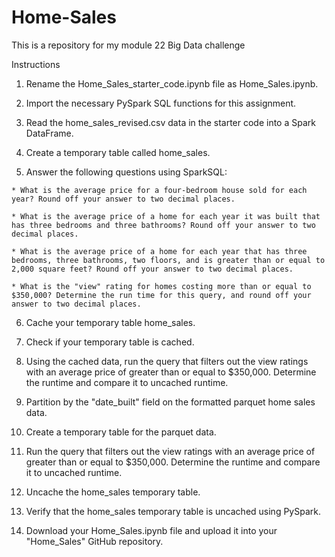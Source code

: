 # Home-Sales
This is a repository for my module 22 Big Data challenge

Instructions

  1. Rename the Home_Sales_starter_code.ipynb file as Home_Sales.ipynb.

  2. Import the necessary PySpark SQL functions for this assignment.

  3. Read the home_sales_revised.csv data in the starter code into a Spark DataFrame.

  4. Create a temporary table called home_sales.

  5. Answer the following questions using SparkSQL:

    * What is the average price for a four-bedroom house sold for each year? Round off your answer to two decimal places.

    * What is the average price of a home for each year it was built that has three bedrooms and three bathrooms? Round off your answer to two decimal places.

    * What is the average price of a home for each year that has three bedrooms, three bathrooms, two floors, and is greater than or equal to 2,000 square feet? Round off your answer to two decimal places.

    * What is the "view" rating for homes costing more than or equal to $350,000? Determine the run time for this query, and round off your answer to two decimal places.

  6. Cache your temporary table home_sales.

  7. Check if your temporary table is cached.

  8. Using the cached data, run the query that filters out the view ratings with an average price of greater than or equal to $350,000. Determine the runtime and compare it to uncached runtime.

  9. Partition by the "date_built" field on the formatted parquet home sales data.

  10. Create a temporary table for the parquet data.

  11. Run the query that filters out the view ratings with an average price of greater than or equal to $350,000. Determine the runtime and compare it to uncached runtime.

  12. Uncache the home_sales temporary table.

  13. Verify that the home_sales temporary table is uncached using PySpark.

  14. Download your Home_Sales.ipynb file and upload it into your "Home_Sales" GitHub repository.
